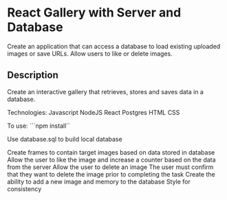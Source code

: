 # React Gallery with Server and Database

Create an application that can access a database to load existing uploaded images or save URLs. Allow users to like or delete images. 

## Description

Create an interactive gallery that retrieves, stores and saves data in a database.

Technologies:
Javascript
NodeJS
React
Postgres
HTML
CSS

To use:
```npm install``

Use database.sql to build local database

Create frames to contain target images based on data stored in database
Allow the user to like the image and increase a counter based on the data from the server
Allow the user to delete an image
    The user must confirm that they want to delete the image prior to completing the task
Create the ability to add a new image and memory to the database
Style for consistency

